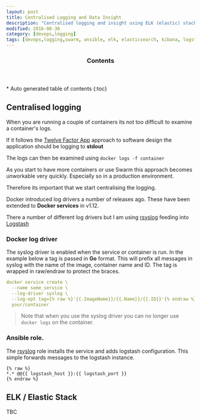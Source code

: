 ```yaml
---
layout: post
title: Centralised Logging and Data Insight
description: "Centralised logging and insight using ELK (elastic) stack"
modified: 2016-08-30
category: [devops,logging]
tags: [devops,logging,swarm, ansible, elk, elasticsearch, kibana, logstash,rsyslog]
---
```


<section>
  <header>
    <h3>Contents</h3>
  </header>
<div id="drawer" markdown="1">
*  Auto generated table of contents
{:toc}
</div>
</section><!-- /#table-of-contents -->


## Centralised logging

When you are running a couple of containers its not too difficult to examine a container's logs.

If it follows the [Twelve Factor App](https://12factor.net/) approach to software design the application should be logging to **stdout**

The logs can then be examined using ```docker logs -f container```

As you start to have more containers or use Swarm this approach becomes unworkable very quickly. Especially so in a production environment.

Therefore its important that we start centralising the logging.

Docker introduced log drivers a number of releases ago. These have been extended to **Docker services** in v1.12.

There a number of different log drivers but I am using [rsyslog](http://www.rsyslog.com/) feeding into [Logstash](https://www.elastic.co/products/logstash)

### Docker log driver

The syslog driver is enabled when the service or container is run. In the example below a tag is passed in **Go** format. This will prefix all messages in syslog with the name of the image, container name and ID. The tag is wrapped in raw/endraw to protect the braces.

```yaml
docker service create \
  --name some_service \
  --log-driver syslog \
  --log-opt tag={% raw %}'{{.ImageName}}/{{.Name}}/{{.ID}}'{% endraw %} \
  your/container
```

> Note that when you use the syslog driver you can no longer use ```docker logs``` on the container.

### Ansible role.

The [rsyslog](https://github.com/jamesdmorgan/vagrant-ansible-docker-swarm/tree/master/ansible/roles/rsyslog) role installs the service and adds logstash configuration. This simple forwards messages to the logstash instance.

```
{% raw %}
*.* @@{{ logstash_host }}:{{ logstash_port }}
{% endraw %}
```

## ELK / Elastic Stack

TBC


